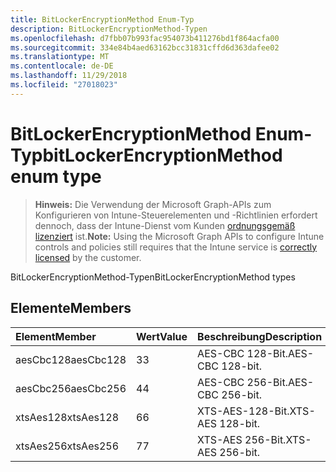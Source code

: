 ```yaml
---
title: BitLockerEncryptionMethod Enum-Typ
description: BitLockerEncryptionMethod-Typen
ms.openlocfilehash: d7fbb07b993fac954073b411276bd1f864acfa00
ms.sourcegitcommit: 334e84b4aed63162bcc31831cffd6d363dafee02
ms.translationtype: MT
ms.contentlocale: de-DE
ms.lasthandoff: 11/29/2018
ms.locfileid: "27018023"
---
```

# <a name="bitlockerencryptionmethod-enum-type"></a><span data-ttu-id="c37cb-103">BitLockerEncryptionMethod Enum-Typ</span><span class="sxs-lookup"><span data-stu-id="c37cb-103">bitLockerEncryptionMethod enum type</span></span>

> <span data-ttu-id="c37cb-104">**Hinweis:** Die Verwendung der Microsoft Graph-APIs zum Konfigurieren von Intune-Steuerelementen und -Richtlinien erfordert dennoch, dass der Intune-Dienst vom Kunden [ordnungsgemäß lizenziert](https://go.microsoft.com/fwlink/?linkid=839381) ist.</span><span class="sxs-lookup"><span data-stu-id="c37cb-104">**Note:** Using the Microsoft Graph APIs to configure Intune controls and policies still requires that the Intune service is [correctly licensed](https://go.microsoft.com/fwlink/?linkid=839381) by the customer.</span></span>

<span data-ttu-id="c37cb-105">BitLockerEncryptionMethod-Typen</span><span class="sxs-lookup"><span data-stu-id="c37cb-105">BitLockerEncryptionMethod types</span></span>
## <a name="members"></a><span data-ttu-id="c37cb-106">Elemente</span><span class="sxs-lookup"><span data-stu-id="c37cb-106">Members</span></span>
|<span data-ttu-id="c37cb-107">Element</span><span class="sxs-lookup"><span data-stu-id="c37cb-107">Member</span></span>|<span data-ttu-id="c37cb-108">Wert</span><span class="sxs-lookup"><span data-stu-id="c37cb-108">Value</span></span>|<span data-ttu-id="c37cb-109">Beschreibung</span><span class="sxs-lookup"><span data-stu-id="c37cb-109">Description</span></span>|
|:---|:---|:---|
|<span data-ttu-id="c37cb-110">aesCbc128</span><span class="sxs-lookup"><span data-stu-id="c37cb-110">aesCbc128</span></span>|<span data-ttu-id="c37cb-111">3</span><span class="sxs-lookup"><span data-stu-id="c37cb-111">3</span></span>|<span data-ttu-id="c37cb-112">AES-CBC 128-Bit.</span><span class="sxs-lookup"><span data-stu-id="c37cb-112">AES-CBC 128-bit.</span></span>|
|<span data-ttu-id="c37cb-113">aesCbc256</span><span class="sxs-lookup"><span data-stu-id="c37cb-113">aesCbc256</span></span>|<span data-ttu-id="c37cb-114">4</span><span class="sxs-lookup"><span data-stu-id="c37cb-114">4</span></span>|<span data-ttu-id="c37cb-115">AES-CBC 256-Bit.</span><span class="sxs-lookup"><span data-stu-id="c37cb-115">AES-CBC 256-bit.</span></span>|
|<span data-ttu-id="c37cb-116">xtsAes128</span><span class="sxs-lookup"><span data-stu-id="c37cb-116">xtsAes128</span></span>|<span data-ttu-id="c37cb-117">6</span><span class="sxs-lookup"><span data-stu-id="c37cb-117">6</span></span>|<span data-ttu-id="c37cb-118">XTS-AES-128-Bit.</span><span class="sxs-lookup"><span data-stu-id="c37cb-118">XTS-AES 128-bit.</span></span>|
|<span data-ttu-id="c37cb-119">xtsAes256</span><span class="sxs-lookup"><span data-stu-id="c37cb-119">xtsAes256</span></span>|<span data-ttu-id="c37cb-120">7</span><span class="sxs-lookup"><span data-stu-id="c37cb-120">7</span></span>|<span data-ttu-id="c37cb-121">XTS-AES 256-Bit.</span><span class="sxs-lookup"><span data-stu-id="c37cb-121">XTS-AES 256-bit.</span></span>|



